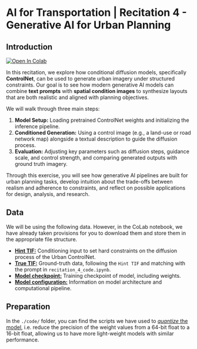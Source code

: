 # AI for Transportation | Recitation 4 - Generative AI for Urban Planning 

## Introduction

<a target="_blank" href="https://github.com/jtl-transit/UAI-Transportation-2025/blob/main/recitations/recitation_4/Recitation_4_Code.ipynb">
  <img src="https://colab.research.google.com/assets/colab-badge.svg" alt="Open In Colab"/>
</a>

In this recitation, we explore how conditional diffusion models, specifically **ControlNet**, can be used to generate urban imagery under structured constraints. Our goal is to see how modern generative AI models can combine **text prompts** with **spatial condition images** to synthesize layouts that are both realistic and aligned with planning objectives.  

We will walk through three main steps:  

1. **Model Setup:** Loading pretrained ControlNet weights and initializing the inference pipeline.  
2. **Conditioned Generation:** Using a control image (e.g., a land-use or road network map) alongside a textual description to guide the diffusion process.  
3. **Evaluation:** Adjusting key parameters such as diffusion steps, guidance scale, and control strength, and comparing generated outputs with ground truth imagery.  

Through this exercise, you will see how generative AI pipelines are built for urban planning tasks, develop intuition about the trade-offs between realism and adherence to constraints, and reflect on possible applications for design, analysis, and research.  

## Data

We will be using the following data. However, in the CoLab notebook, we have already taken provisions for you to download them and store them in the appropriate file structure.

- [**Hint TIF:**](https://drive.google.com/open?id=1JYzXbUbhspfPB9B4IpSKjUXYSrH8Bq6Z&usp=drive_copy) Conditioning input to set hard constraints on the diffusion process of the Urban ControlNet.
- [**True TIF:**](https://drive.google.com/open?id=1xv3bfbdl9gtKDJ8XvS3m5zGi8Zn1-uAz&usp=drive_copy) Ground-truth data, following the `Hint TIF` and matching with the prompt in `recitation_4_code.ipynb`.
- [**Model checkpoint:**](https://drive.google.com/open?id=1hO409B3i3kOWAspsSIfof7FogSnk1RNX&usp=drive_copy) Training checkpoint of model, including weights.
- [**Model configuration:**](https://drive.google.com/open?id=1Fgb3Cofs6Mc9mNqXk1BW9Io5Iud2V8un&usp=drive_copy) Information on model architecture and computational pipeline.

## Preparation

In the `./code/` folder, you can find the scripts we have used to [*quantize* the model](https://huggingface.co/docs/optimum/en/concept_guides/quantization), i.e. reduce the precision of the weight values from a 64-bit float to a 16-bit float, allowing us to have more light-weight models with similar performance.
